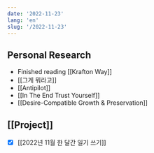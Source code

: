 ```yaml
---
date: '2022-11-23'
lang: 'en'
slug: '/2022-11-23'
---
```


## Personal Research

- Finished reading [[Krafton Way]]
- [[그게 뭐라고]]
- [[Antipilot]]
- [[In The End Trust Yourself]]
- [[Desire-Compatible Growth & Preservation]]

## [[Project]]

- [x] [[2022년 11월 한 달간 일기 쓰기]]
